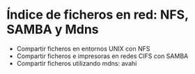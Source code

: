 # Índice de ficheros en red: NFS, SAMBA y Mdns

* Compartir ficheros en entornos UNIX con NFS
* Compartir ficheros e impresoras en redes CIFS con SAMBA
* Compartir ficheros utilizando mdns: avahi

